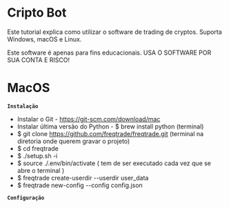 # Cripto Bot

Este tutorial explica como utilizar o software de trading de cryptos. Suporta Windows, macOS e Linux.

Este software é apenas para fins educacionais. USA O SOFTWARE POR SUA CONTA E RISCO!

# MacOS

**`Instalação`**
 - Instalar o Git - https://git-scm.com/download/mac
 - Instalar última versão do Python - $ brew install python (terminal)
 - $ git clone https://github.com/freqtrade/freqtrade.git (terminal na diretoria onde querem gravar o projeto)
 - $ cd freqtrade
 - $ ./setup.sh -i
 - $ source ./.env/bin/activate ( tem de ser executado cada vez que se abre o terminal )
 - $ freqtrade create-userdir --userdir user_data
 - $ freqtrade new-config --config config.json

**`Configuração`**
